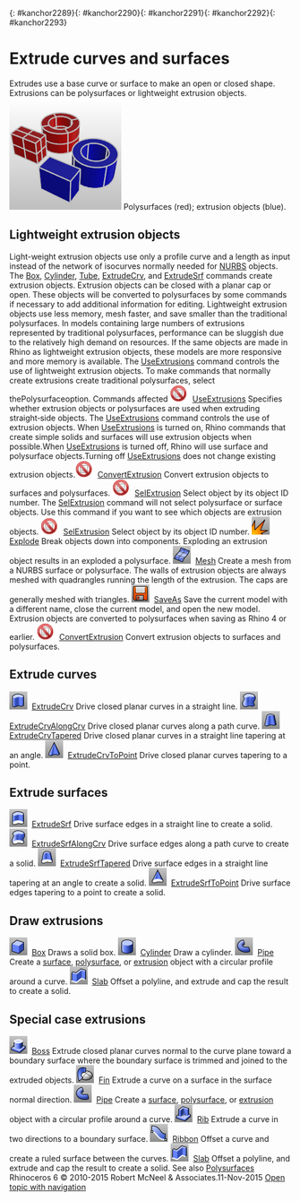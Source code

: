 ---
---

{: #kanchor2289}{: #kanchor2290}{: #kanchor2291}{: #kanchor2292}{: #kanchor2293}
# Extrude curves and surfaces
Extrudes use a base curve or surface to make an open or closed shape. Extrusions can be polysurfaces or lightweight extrusion objects.
![images/extrusion-002.png](images/extrusion-002.png)
Polysurfaces (red); extrusion objects (blue).

## Lightweight extrusion objects
Light-weight extrusion objects use only a profile curve and a length as input instead of the network of isocurves normally needed for [NURBS](http://www.rhino3d.com/nurbs) objects. The [Box](box.html), [Cylinder](cylinder.html), [Tube](tube.html), [ExtrudeCrv](extrudecrv.html), and [ExtrudeSrf](extrudesrf.html) commands create extrusion objects. Extrusion objects can be closed with a planar cap or open. These objects will be converted to polysurfaces by some commands if necessary to add additional information for editing.
Lightweight extrusion objects use less memory, mesh faster, and save smaller than the traditional polysurfaces.
In models containing large numbers of extrusions represented by traditional polysurfaces, performance can be sluggish due to the relatively high demand on resources. If the same objects are made in Rhino as lightweight extrusion objects, these models are more responsive and more memory is available.
The [UseExtrusions](useextrusions.html) command controls the use of lightweight extrusion objects. To make commands that normally create extrusions create traditional polysurfaces, select thePolysurfaceoption.
Commands affected
![images/-no-toolbar-button.png](images/-no-toolbar-button.png) [UseExtrusions](useextrusions.html) 
Specifies whether extrusion objects or polysurfaces are used when extruding straight&#8209;side objects.
The [UseExtrusions](useextrusions.html) command controls the use of extrusion objects.
When [UseExtrusions](useextrusions.html) is turned on, Rhino commands that create simple solids and surfaces will use extrusion objects when possible.When [UseExtrusions](useextrusions.html) is turned off, Rhino will use surface and polysurface objects.Turning off [UseExtrusions](useextrusions.html) does not change existing extrusion objects.![images/-no-toolbar-button.png](images/-no-toolbar-button.png) [ConvertExtrusion](convertextrusion.html) 
Convert extrusion objects to surfaces and polysurfaces.
![images/-no-toolbar-button.png](images/-no-toolbar-button.png) [SelExtrusion](selection-commands.html#selextrusion) 
Select object by its object ID number.
The [SelExtrusion](selection-commands.html#selextrusion) command will not select polysurface or surface objects. Use this command if you want to see which objects are extrusion objects.
![images/-no-toolbar-button.png](images/-no-toolbar-button.png) [SelExtrusion](selection-commands.html#selextrusion) 
Select object by its object ID number.
![images/explode.png](images/explode.png) [Explode](explode.html) 
Break objects down into components.
Exploding an extrusion object results in an exploded a polysurface.
![images/mesh.png](images/mesh.png) [Mesh](mesh.html) 
Create a mesh from a NURBS surface or polysurface.
The walls of extrusion objects are always meshed with quadrangles running the length of the extrusion. The caps are generally meshed with triangles.
![images/saveas.png](images/saveas.png) [SaveAs](save.html#saveas) 
Save the current model with a different name, close the current model, and open the new model.
Extrusion objects are converted to polysurfaces when saving as Rhino 4 or earlier.
![images/-no-toolbar-button.png](images/-no-toolbar-button.png) [ConvertExtrusion](convertextrusion.html) 
Convert extrusion objects to surfaces and polysurfaces.

## Extrude curves
![images/extrudecrv.png](images/extrudecrv.png) [ExtrudeCrv](extrudecrv.html) 
Drive closed planar curves in a straight line.
![images/extrudecrvalongcrv.png](images/extrudecrvalongcrv.png) [ExtrudeCrvAlongCrv](extrudecrvalongcrv.html) 
Drive closed planar curves along a path curve.
![images/extrudecrvtapered.png](images/extrudecrvtapered.png) [ExtrudeCrvTapered](extrudecrvtapered.html) 
Drive closed planar curves in a straight line tapering at an angle.
![images/extrudecrvtopoint.png](images/extrudecrvtopoint.png) [ExtrudeCrvToPoint](extrudecrvtopoint.html) 
Drive closed planar curves tapering to a point.

## Extrude surfaces
![images/extrudesrf.png](images/extrudesrf.png) [ExtrudeSrf](extrudesrf.html) 
Drive surface edges in a straight line to create a solid.
![images/extrudesrfalongcrv.png](images/extrudesrfalongcrv.png) [ExtrudeSrfAlongCrv](extrudesrfalongcrv.html) 
Drive surface edges along a path curve to create a solid.
![images/extrudesrftapered.png](images/extrudesrftapered.png) [ExtrudeSrfTapered](extrudesrftapered.html) 
Drive surface edges in a straight line tapering at an angle to create a solid.
![images/extrudesrftopoint.png](images/extrudesrftopoint.png) [ExtrudeSrfToPoint](extrudesrftopoint.html) 
Drive surface edges tapering to a point to create a solid.

## Draw extrusions
![images/box.png](images/box.png) [Box](box.html) 
Draws a solid box.
![images/cylinder.png](images/cylinder.png) [Cylinder](cylinder.html) 
Draw a cylinder.
![images/pipe.png](images/pipe.png) [Pipe](pipe.html) 
Create a [surface](rhinoobjects.html#surfaces), [polysurface](rhinoobjects.html#polysurfaces), or [extrusion](rhinoobjects.html#lightweightextrusions) object with a circular profile around a curve.
![images/slab.png](images/slab.png) [Slab](slab.html) 
Offset a polyline, and extrude and cap the result to create a solid.

## Special case extrusions
![images/boss.png](images/boss.png) [Boss](boss.html) 
Extrude closed planar curves normal to the curve plane toward a boundary surface where the boundary surface is trimmed and joined to the extruded objects.
![images/fin.png](images/fin.png) [Fin](fin.html) 
Extrude a curve on a surface in the surface normal direction.
![images/pipe.png](images/pipe.png) [Pipe](pipe.html) 
Create a [surface](rhinoobjects.html#surfaces), [polysurface](rhinoobjects.html#polysurfaces), or [extrusion](rhinoobjects.html#lightweightextrusions) object with a circular profile around a curve.
![images/rib.png](images/rib.png) [Rib](rib.html) 
Extrude a curve in two directions to a boundary surface.
![images/ribbon.png](images/ribbon.png) [Ribbon](ribbon.html) 
Offset a curve and create a ruled surface between the curves.
![images/slab.png](images/slab.png) [Slab](slab.html) 
Offset a polyline, and extrude and cap the result to create a solid.
See also
 [Polysurfaces](sak-polysurfaces.html) 
&#160;
&#160;
Rhinoceros 6 © 2010-2015 Robert McNeel &amp; Associates.11-Nov-2015
 [Open topic with navigation](sak-extrude.html) 

